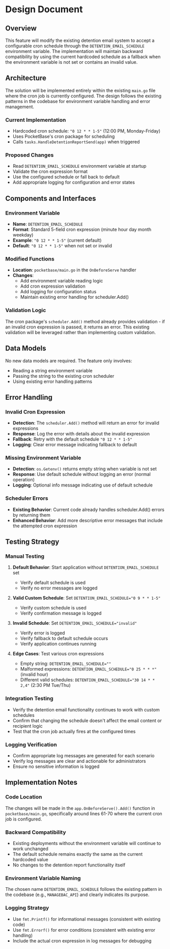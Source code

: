 # Design Document

## Overview

This feature will modify the existing detention email system to accept a configurable cron schedule through the `DETENTION_EMAIL_SCHEDULE` environment variable. The implementation will maintain backward compatibility by using the current hardcoded schedule as a fallback when the environment variable is not set or contains an invalid value.

## Architecture

The solution will be implemented entirely within the existing `main.go` file where the cron job is currently configured. The design follows the existing patterns in the codebase for environment variable handling and error management.

### Current Implementation
- Hardcoded cron schedule: `"0 12 * * 1-5"` (12:00 PM, Monday-Friday)
- Uses PocketBase's cron package for scheduling
- Calls `tasks.HandleDetentionReportSend(app)` when triggered

### Proposed Changes
- Read `DETENTION_EMAIL_SCHEDULE` environment variable at startup
- Validate the cron expression format
- Use the configured schedule or fall back to default
- Add appropriate logging for configuration and error states

## Components and Interfaces

### Environment Variable
- **Name**: `DETENTION_EMAIL_SCHEDULE`
- **Format**: Standard 5-field cron expression (minute hour day month weekday)
- **Example**: `"0 12 * * 1-5"` (current default)
- **Default**: `"0 12 * * 1-5"` when not set or invalid

### Modified Functions
- **Location**: `pocketbase/main.go` in the `OnBeforeServe` handler
- **Changes**: 
  - Add environment variable reading logic
  - Add cron expression validation
  - Add logging for configuration status
  - Maintain existing error handling for scheduler.Add()

### Validation Logic
The cron package's `scheduler.Add()` method already provides validation - if an invalid cron expression is passed, it returns an error. This existing validation will be leveraged rather than implementing custom validation.

## Data Models

No new data models are required. The feature only involves:
- Reading a string environment variable
- Passing the string to the existing cron scheduler
- Using existing error handling patterns

## Error Handling

### Invalid Cron Expression
- **Detection**: The `scheduler.Add()` method will return an error for invalid expressions
- **Response**: Log the error with details about the invalid expression
- **Fallback**: Retry with the default schedule `"0 12 * * 1-5"`
- **Logging**: Clear error message indicating fallback to default

### Missing Environment Variable
- **Detection**: `os.Getenv()` returns empty string when variable is not set
- **Response**: Use default schedule without logging an error (normal operation)
- **Logging**: Optional info message indicating use of default schedule

### Scheduler Errors
- **Existing Behavior**: Current code already handles scheduler.Add() errors by returning them
- **Enhanced Behavior**: Add more descriptive error messages that include the attempted cron expression

## Testing Strategy

### Manual Testing
1. **Default Behavior**: Start application without `DETENTION_EMAIL_SCHEDULE` set
   - Verify default schedule is used
   - Verify no error messages are logged

2. **Valid Custom Schedule**: Set `DETENTION_EMAIL_SCHEDULE="0 9 * * 1-5"`
   - Verify custom schedule is used
   - Verify confirmation message is logged

3. **Invalid Schedule**: Set `DETENTION_EMAIL_SCHEDULE="invalid"`
   - Verify error is logged
   - Verify fallback to default schedule occurs
   - Verify application continues running

4. **Edge Cases**: Test various cron expressions
   - Empty string: `DETENTION_EMAIL_SCHEDULE=""`
   - Malformed expressions: `DETENTION_EMAIL_SCHEDULE="0 25 * * *"` (invalid hour)
   - Different valid schedules: `DETENTION_EMAIL_SCHEDULE="30 14 * * 2,4"` (2:30 PM Tue/Thu)

### Integration Testing
- Verify the detention email functionality continues to work with custom schedules
- Confirm that changing the schedule doesn't affect the email content or recipient logic
- Test that the cron job actually fires at the configured times

### Logging Verification
- Confirm appropriate log messages are generated for each scenario
- Verify log messages are clear and actionable for administrators
- Ensure no sensitive information is logged

## Implementation Notes

### Code Location
The changes will be made in the `app.OnBeforeServe().Add()` function in `pocketbase/main.go`, specifically around lines 61-70 where the current cron job is configured.

### Backward Compatibility
- Existing deployments without the environment variable will continue to work unchanged
- The default schedule remains exactly the same as the current hardcoded value
- No changes to the detention report functionality itself

### Environment Variable Naming
The chosen name `DETENTION_EMAIL_SCHEDULE` follows the existing pattern in the codebase (e.g., `MANAGEBAC_API`) and clearly indicates its purpose.

### Logging Strategy
- Use `fmt.Printf()` for informational messages (consistent with existing code)
- Use `fmt.Errorf()` for error conditions (consistent with existing error handling)
- Include the actual cron expression in log messages for debugging